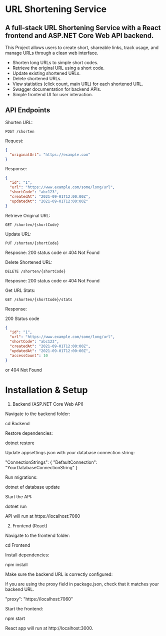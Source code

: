 # URL Shortening Service

## A full-stack URL Shortening Service with a React frontend and ASP.NET Core Web API backend. 

This Project allows users to create short, shareable links, track usage, and manage URLs through a clean web interface.
* Shorten long URLs to simple short codes.
* Retrieve the original URL using a short code.
* Update existing shortened URLs.
* Delete shortened URLs.
* View statistics (click count, main URL) for each shortened URL.
* Swagger documentation for backend APIs.
* Simple frontend UI for user interaction.

## API Endpoints

Shorten URL:

```POST /shorten```

Request:
```json
{
  "originalUrl": "https://example.com"
}
```
Response:
```json
{
  "id": "1",
  "url": "https://www.example.com/some/long/url",
  "shortCode": "abc123",
  "createdAt": "2021-09-01T12:00:00Z",
  "updatedAt": "2021-09-01T12:00:00Z"
}
```

Retrieve Original URL:

```GET /shorten/{shortCode}```

Update URL:

```PUT /shorten/{shortCode}```

Resposne:
200 status code or 404 Not Found 

Delete Shortened URL:

```DELETE /shorten/{shortCode}```

Resposne:
200 status code or 404 Not Found 

Get URL Stats:

```GET /shorten/{shortCode}/stats```

Response:

200 Status code
```json
{
  "id": "1",
  "url": "https://www.example.com/some/long/url",
  "shortCode": "abc123",
  "createdAt": "2021-09-01T12:00:00Z",
  "updatedAt": "2021-09-01T12:00:00Z",
  "accessCount": 10
}
```
or 404 Not Found





# Installation & Setup
1. Backend (ASP.NET Core Web API)

Navigate to the backend folder:

cd Backend


Restore dependencies:

dotnet restore


Update appsettings.json with your database connection string:

"ConnectionStrings": {
  "DefaultConnection": "YourDatabaseConnectionString"
}


Run migrations:

dotnet ef database update


Start the API:

dotnet run


API will run at https://localhost:7060 

2. Frontend (React)

Navigate to the frontend folder:

cd Frontend


Install dependencies:

npm install


Make sure the backend URL is correctly configured:

If you are using the proxy field in package.json, check that it matches your backend URL.

  "proxy": "https://localhost:7060"


Start the frontend:

npm start


React app will run at http://localhost:3000.

